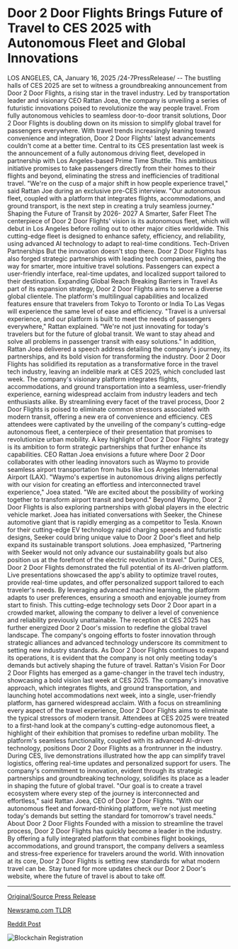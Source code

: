 # Door 2 Door Flights Brings Future of Travel to CES 2025 with Autonomous Fleet and Global Innovations

LOS ANGELES, CA, January 16, 2025 /24-7PressRelease/ -- The bustling halls of CES 2025 are set to witness a groundbreaking announcement from Door 2 Door Flights, a rising star in the travel industry. Led by transportation leader and visionary CEO Rattan Joea, the company is unveiling a series of futuristic innovations poised to revolutionize the way people travel. From fully autonomous vehicles to seamless door-to-door transit solutions, Door 2 Door Flights is doubling down on its mission to simplify global travel for passengers everywhere.  With travel trends increasingly leaning toward convenience and integration, Door 2 Door Flights' latest advancements couldn't come at a better time. Central to its CES presentation last week is the announcement of a fully autonomous driving fleet, developed in partnership with Los Angeles-based Prime Time Shuttle. This ambitious initiative promises to take passengers directly from their homes to their flights and beyond, eliminating the stress and inefficiencies of traditional travel.  "We're on the cusp of a major shift in how people experience travel," said Rattan Joe during an exclusive pre-CES interview. "Our autonomous fleet, coupled with a platform that integrates flights, accommodations, and ground transport, is the next step in creating a truly seamless journey."  Shaping the Future of Transit by 2026- 2027  A Smarter, Safer Fleet The centerpiece of Door 2 Door Flights' vision is its autonomous fleet, which will debut in Los Angeles before rolling out to other major cities worldwide. This cutting-edge fleet is designed to enhance safety, efficiency, and reliability, using advanced AI technology to adapt to real-time conditions.  Tech-Driven Partnerships But the innovation doesn't stop there. Door 2 Door Flights has also forged strategic partnerships with leading tech companies, paving the way for smarter, more intuitive travel solutions. Passengers can expect a user-friendly interface, real-time updates, and localized support tailored to their destination.  Expanding Global Reach  Breaking Barriers in Travel As part of its expansion strategy, Door 2 Door Flights aims to serve a diverse global clientele. The platform's multilingual capabilities and localized features ensure that travelers from Tokyo to Toronto or India To Las Vegas will experience the same level of ease and efficiency.  "Travel is a universal experience, and our platform is built to meet the needs of passengers everywhere," Rattan explained. "We're not just innovating for today's travelers but for the future of global transit. We want to stay ahead and solve all problems in passenger transit with easy solutions."  In addition, Rattan Joea delivered a speech address detailing the company's journey, its partnerships, and its bold vision for transforming the industry.  Door 2 Door Flights has solidified its reputation as a transformative force in the travel tech industry, leaving an indelible mark at CES 2025, which concluded last week. The company's visionary platform integrates flights, accommodations, and ground transportation into a seamless, user-friendly experience, earning widespread acclaim from industry leaders and tech enthusiasts alike. By streamlining every facet of the travel process, Door 2 Door Flights is poised to eliminate common stressors associated with modern transit, offering a new era of convenience and efficiency. CES attendees were captivated by the unveiling of the company's cutting-edge autonomous fleet, a centerpiece of their presentation that promises to revolutionize urban mobility.  A key highlight of Door 2 Door Flights' strategy is its ambition to form strategic partnerships that further enhance its capabilities. CEO Rattan Joea envisions a future where Door 2 Door collaborates with other leading innovators such as Waymo to provide seamless airport transportation from hubs like Los Angeles International Airport (LAX). "Waymo's expertise in autonomous driving aligns perfectly with our vision for creating an effortless and interconnected travel experience," Joea stated. "We are excited about the possibility of working together to transform airport transit and beyond."  Beyond Waymo, Door 2 Door Flights is also exploring partnerships with global players in the electric vehicle market. Joea has initiated conversations with Seeker, the Chinese automotive giant that is rapidly emerging as a competitor to Tesla. Known for their cutting-edge EV technology rapid charging speeds and futuristic designs, Seeker could bring unique value to Door 2 Door's fleet and help expand its sustainable transport solutions. Joea emphasized, "Partnering with Seeker would not only advance our sustainability goals but also position us at the forefront of the electric revolution in travel."  During CES, Door 2 Door Flights demonstrated the full potential of its AI-driven platform. Live presentations showcased the app's ability to optimize travel routes, provide real-time updates, and offer personalized support tailored to each traveler's needs. By leveraging advanced machine learning, the platform adapts to user preferences, ensuring a smooth and enjoyable journey from start to finish. This cutting-edge technology sets Door 2 Door apart in a crowded market, allowing the company to deliver a level of convenience and reliability previously unattainable.  The reception at CES 2025 has further energized Door 2 Door's mission to redefine the global travel landscape. The company's ongoing efforts to foster innovation through strategic alliances and advanced technology underscore its commitment to setting new industry standards. As Door 2 Door Flights continues to expand its operations, it is evident that the company is not only meeting today's demands but actively shaping the future of travel.  Rattan's Vision For Door 2 Door Flights has emerged as a game-changer in the travel tech industry, showcasing a bold vision last week at CES 2025. The company's innovative approach, which integrates flights, and ground transportation, and launching hotel accommodations next week, into a single, user-friendly platform, has garnered widespread acclaim. With a focus on streamlining every aspect of the travel experience, Door 2 Door Flights aims to eliminate the typical stressors of modern transit. Attendees at CES 2025 were treated to a first-hand look at the company's cutting-edge autonomous fleet, a highlight of their exhibition that promises to redefine urban mobility.  The platform's seamless functionality, coupled with its advanced AI-driven technology, positions Door 2 Door Flights as a frontrunner in the industry. During CES, live demonstrations illustrated how the app can simplify travel logistics, offering real-time updates and personalized support for users. The company's commitment to innovation, evident through its strategic partnerships and groundbreaking technology, solidifies its place as a leader in shaping the future of global travel.  "Our goal is to create a travel ecosystem where every step of the journey is interconnected and effortless," said Rattan Joea, CEO of Door 2 Door Flights. "With our autonomous fleet and forward-thinking platform, we're not just meeting today's demands but setting the standard for tomorrow's travel needs."  About Door 2 Door Flights  Founded with a mission to streamline the travel process, Door 2 Door Flights has quickly become a leader in the industry. By offering a fully integrated platform that combines flight bookings, accommodations, and ground transport, the company delivers a seamless and stress-free experience for travelers around the world. With innovation at its core, Door 2 Door Flights is setting new standards for what modern travel can be.  Stay tuned for more updates check our Door 2 Door's website, where the future of travel is about to take off. 

---

[Original/Source Press Release](https://www.24-7pressrelease.com/press-release/518115/door-2-door-flights-brings-future-of-travel-to-ces-2025-with-autonomous-fleet-and-global-innovations)
                    

[Newsramp.com TLDR](https://newsramp.com/curated-news/door-2-door-flights-unveils-visionary-travel-innovations-at-ces-2025/6c8f1a24ac89feffe2d469256ee458d0) 

 



[Reddit Post](https://www.reddit.com/r/newsramp/comments/1i2ka44/door_2_door_flights_unveils_visionary_travel/) 



![Blockchain Registration](https://cdn.newsramp.app/24-7PressRelease/qrcode/251/16/nukeBNO6.webp)